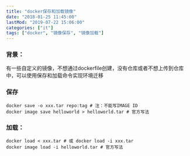 ```yaml
---
title: "docker保存和加载镜像"
date: "2018-01-25 11:45:00"
lastMod: "2019-07-22 15:06:00"
categories: ["it"]
tags: ["docker", "镜像保存", "镜像加载"]
---
```


### 背景：
有一些自定义的镜像，不想通过dockerfile创建，没有仓库或者不想上传到仓库中，可以使用保存和加载命令实现环境迁移

### 保存
```shell
docker save -o xxx.tar repo:tag # 注：不能写IMAGE ID
docker image save helloworld > helloworld.tar # 官方写法
```

### 加载：
```shell
docker load < xxx.tar # 或 docker load -i xxx.tar
docker image load -i helloworld.tar # 官方写法
```

